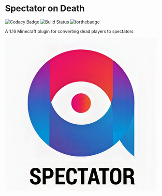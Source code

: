 # Spectator on Death

[![Codacy Badge](https://api.codacy.com/project/badge/Grade/48f58a16f67e4a53a82162e086b6fd68)](https://app.codacy.com/manual/Unprotesting/Spectator-on-Death?utm_source=github.com&utm_medium=referral&utm_content=Unprotesting/Spectator-on-Death&utm_campaign=Badge_Grade_Dashboard)
[![Build Status](https://travis-ci.com/Unprotesting/Spectator-on-Death.svg?branch=master)](https://travis-ci.com/Unprotesting/Spectator-on-Death)
[![forthebadge](https://forthebadge.com/images/badges/made-with-java.svg)](https://forthebadge.com)


 A 1.16 Minecraft plugin for converting dead players to spectators
 
 ![Logo](https://raw.githubusercontent.com/Unprotesting/Spectator-on-Death/master/images/Spectator_on_Death_Logo.jpg)

